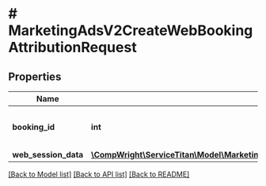 # # MarketingAdsV2CreateWebBookingAttributionRequest

## Properties

Name | Type | Description | Notes
------------ | ------------- | ------------- | -------------
**booking_id** | **int** | The id of the booking entity in ServiceTitan. |
**web_session_data** | [**\CompWright\ServiceTitan\Model\MarketingAdsV2CreateWebBookingAttributionRequestWebSessionData**](MarketingAdsV2CreateWebBookingAttributionRequestWebSessionData.md) |  |

[[Back to Model list]](../../README.md#models) [[Back to API list]](../../README.md#endpoints) [[Back to README]](../../README.md)
